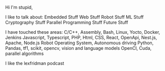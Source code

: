 Hi I'm stupid,

I like to talk about:
Embedded Stuff 
Web Stuff
Robot Stuff
ML Stuff
Cryptography Stuff
Parallel Programming Stuff
Future Stuff

I have touched these areas:
C/C++, Assembly, Bash, Linux, Yocto, Docker, Jenkins
Javascript, Typescript, PHP, Html, CSS, React, OpenApi, Nest.js, Apache, Node.js 
Robot Operating System, Autonomous driving
Python, Pandas, tf1, scikit, opencv, vision and language models
OpenCl, Cuda, parallel algorithms

I like the lexfridman podcast




